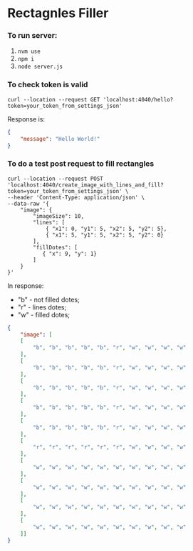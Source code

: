 # Rectagnles Filler

### To run server:
1. `nvm use`
2. `npm i`
3. `node server.js`

### To check token is valid
```curl
curl --location --request GET 'localhost:4040/hello?token=your_token_from_settings_json'
```

Response is: 
```json
{
    "message": "Hello World!"
}
```

### To do a test post request to fill rectangles
```curl
curl --location --request POST 'localhost:4040/create_image_with_lines_and_fill?token=your_token_from_settings_json' \
--header 'Content-Type: application/json' \
--data-raw '{
    "image": {
        "imageSize": 10,
        "lines": [
            { "x1": 0, "y1": 5, "x2": 5, "y2": 5},
            { "x1": 5, "y1": 5, "x2": 5, "y2": 0}
        ],
        "fillDotes": [
           { "x": 9, "y": 1}
        ]
    }
}'
```
In response:
* "b" - not filled dotes;
* "r" - lines dotes;
* "w" - filled dotes;
```json
{
    "image": [
    [
        "b", "b", "b", "b", "b", "r", "w", "w", "w", "w"
    ],
    [
        "b", "b", "b", "b", "b", "r", "w", "w", "w", "w"
    ],
    [
        "b", "b", "b", "b", "b", "r", "w", "w", "w", "w"
    ],
    [
        "b", "b", "b", "b", "b", "r", "w", "w", "w", "w"
    ],
    [
        "b", "b", "b", "b", "b", "r", "w", "w", "w", "w"
    ],
    [
        "r", "r", "r", "r", "r", "r", "w", "w", "w", "w"
    ],
    [
        "w", "w", "w", "w", "w", "w", "w", "w", "w", "w"
    ],
    [
        "w", "w", "w", "w", "w", "w", "w", "w", "w", "w"
    ],
    [
        "w", "w", "w", "w", "w", "w", "w", "w", "w", "w"
    ],
    [
        "w", "w", "w", "w", "w", "w", "w", "w", "w", "w"
    ]]
}
```
